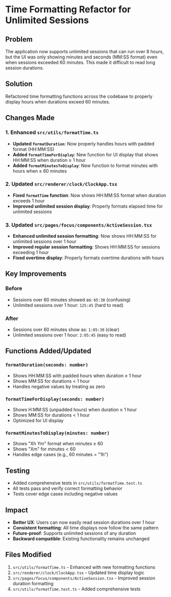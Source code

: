 # Time Formatting Refactor for Unlimited Sessions

## Problem

The application now supports unlimited sessions that can run over 8 hours, but the UI was only showing minutes and seconds (MM:SS format) even when sessions exceeded 60 minutes. This made it difficult to read long session durations.

## Solution

Refactored time formatting functions across the codebase to properly display hours when durations exceed 60 minutes.

## Changes Made

### 1. Enhanced `src/utils/formatTime.ts`

- **Updated `formatDuration`**: Now properly handles hours with padded format (HH:MM:SS)
- **Added `formatTimeForDisplay`**: New function for UI display that shows HH:MM:SS when duration ≥ 1 hour
- **Added `formatMinutesToDisplay`**: New function to format minutes with hours when ≥ 60 minutes

### 2. Updated `src/renderer/clock/ClockApp.tsx`

- **Fixed `formatTime` function**: Now shows HH:MM:SS format when duration exceeds 1 hour
- **Improved unlimited session display**: Properly formats elapsed time for unlimited sessions

### 3. Updated `src/pages/focus/components/ActiveSession.tsx`

- **Enhanced unlimited session formatting**: Now shows HH:MM:SS for unlimited sessions over 1 hour
- **Improved regular session formatting**: Shows HH:MM:SS for sessions exceeding 1 hour
- **Fixed overtime display**: Properly formats overtime durations with hours

## Key Improvements

### Before

- Sessions over 60 minutes showed as: `65:30` (confusing)
- Unlimited sessions over 1 hour: `125:45` (hard to read)

### After

- Sessions over 60 minutes show as: `1:05:30` (clear)
- Unlimited sessions over 1 hour: `2:05:45` (easy to read)

## Functions Added/Updated

### `formatDuration(seconds: number)`

- Shows HH:MM:SS with padded hours when duration ≥ 1 hour
- Shows MM:SS for durations < 1 hour
- Handles negative values by treating as zero

### `formatTimeForDisplay(seconds: number)`

- Shows H:MM:SS (unpadded hours) when duration ≥ 1 hour
- Shows MM:SS for durations < 1 hour
- Optimized for UI display

### `formatMinutesToDisplay(minutes: number)`

- Shows "Xh Ym" format when minutes ≥ 60
- Shows "Xm" for minutes < 60
- Handles edge cases (e.g., 60 minutes = "1h")

## Testing

- Added comprehensive tests in `src/utils/formatTime.test.ts`
- All tests pass and verify correct formatting behavior
- Tests cover edge cases including negative values

## Impact

- **Better UX**: Users can now easily read session durations over 1 hour
- **Consistent formatting**: All time displays now follow the same pattern
- **Future-proof**: Supports unlimited sessions of any duration
- **Backward compatible**: Existing functionality remains unchanged

## Files Modified

1. `src/utils/formatTime.ts` - Enhanced with new formatting functions
2. `src/renderer/clock/ClockApp.tsx` - Updated time display logic
3. `src/pages/focus/components/ActiveSession.tsx` - Improved session duration formatting
4. `src/utils/formatTime.test.ts` - Added comprehensive tests
